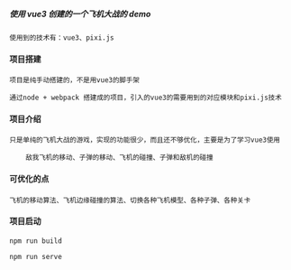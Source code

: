 ##### 使用 vue3 创建的一个飞机大战的 demo

    使用到的技术有：vue3、pixi.js

#### 项目搭建

    项目是纯手动搭建的，不是用vue3的脚手架

    通过node + webpack 搭建成的项目，引入的vue3的需要用到的对应模块和pixi.js技术

#### 项目介绍

    只是单纯的飞机大战的游戏，实现的功能很少，而且还不够优化，主要是为了学习vue3使用

        敌我飞机的移动、子弹的移动、飞机的碰撞、子弹和敌机的碰撞

#### 可优化的点

    飞机的移动算法、飞机边缘碰撞的算法、切换各种飞机模型、各种子弹、各种关卡

#### 项目启动

    npm run build

    npm run serve
